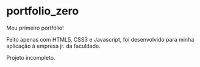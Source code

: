 # portfolio_zero
Meu primeiro portfólio!

Feito apenas com HTML5, CSS3 e Javascript, foi desenvolvido para minha aplicação à empresa jr. da faculdade.

Projeto incompleto.
